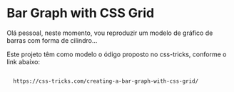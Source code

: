 <h1>Bar Graph with CSS Grid</h1>

<p>Olá pessoal, neste momento, vou reproduzir um modelo de gráfico de barras com forma de cilindro...</p>
<p>Este projeto têm como modelo o ódigo proposto no css-tricks, conforme o link abaixo:</p>

<code>
  https://css-tricks.com/creating-a-bar-graph-with-css-grid/
</code>
